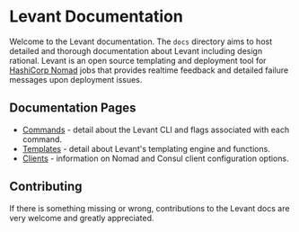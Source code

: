 # Levant Documentation

Welcome to the Levant documentation. The `docs` directory aims to host detailed and thorough documentation about Levant including design rational. Levant is an open source templating and deployment tool for [HashiCorp Nomad](https://www.nomadproject.io/) jobs that provides realtime feedback and detailed failure messages upon deployment issues.

## Documentation Pages

* [Commands](./commands.md) - detail about the Levant CLI and flags associated with each command.
* [Templates](./templates.md) - detail about Levant's templating engine and functions.
* [Clients](./clients.md) - information on Nomad and Consul client configuration options.

## Contributing

If there is something missing or wrong, contributions to the Levant docs are very welcome and greatly appreciated.
